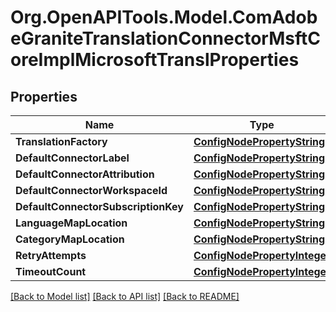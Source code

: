 # Org.OpenAPITools.Model.ComAdobeGraniteTranslationConnectorMsftCoreImplMicrosoftTranslProperties
## Properties

Name | Type | Description | Notes
------------ | ------------- | ------------- | -------------
**TranslationFactory** | [**ConfigNodePropertyString**](ConfigNodePropertyString.md) |  | [optional] 
**DefaultConnectorLabel** | [**ConfigNodePropertyString**](ConfigNodePropertyString.md) |  | [optional] 
**DefaultConnectorAttribution** | [**ConfigNodePropertyString**](ConfigNodePropertyString.md) |  | [optional] 
**DefaultConnectorWorkspaceId** | [**ConfigNodePropertyString**](ConfigNodePropertyString.md) |  | [optional] 
**DefaultConnectorSubscriptionKey** | [**ConfigNodePropertyString**](ConfigNodePropertyString.md) |  | [optional] 
**LanguageMapLocation** | [**ConfigNodePropertyString**](ConfigNodePropertyString.md) |  | [optional] 
**CategoryMapLocation** | [**ConfigNodePropertyString**](ConfigNodePropertyString.md) |  | [optional] 
**RetryAttempts** | [**ConfigNodePropertyInteger**](ConfigNodePropertyInteger.md) |  | [optional] 
**TimeoutCount** | [**ConfigNodePropertyInteger**](ConfigNodePropertyInteger.md) |  | [optional] 

[[Back to Model list]](../README.md#documentation-for-models) [[Back to API list]](../README.md#documentation-for-api-endpoints) [[Back to README]](../README.md)

